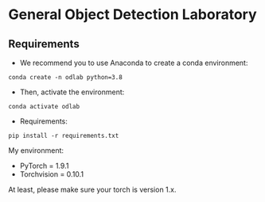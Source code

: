 # General Object Detection Laboratory
## Requirements
- We recommend you to use Anaconda to create a conda environment:
```Shell
conda create -n odlab python=3.8
```

- Then, activate the environment:
```Shell
conda activate odlab
```

- Requirements:
```Shell
pip install -r requirements.txt 
```

My environment:
- PyTorch = 1.9.1
- Torchvision = 0.10.1

At least, please make sure your torch is version 1.x.

